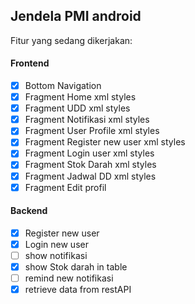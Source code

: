 ## Jendela PMI android

Fitur yang sedang dikerjakan:

#### Frontend
- [x] Bottom Navigation
- [x] Fragment Home xml styles
- [x] Fragment UDD xml styles
- [x] Fragment Notifikasi xml styles
- [x] Fragment User Profile xml styles
- [x] Fragment Register new user xml styles
- [x] Fragment Login user xml styles
- [x] Fragment Stok Darah xml styles
- [x] Fragment Jadwal DD xml styles
- [x] Fragment Edit profil

#### Backend
- [x] Register new user
- [x] Login new user
- [ ] show notifikasi
- [x] show Stok darah in table
- [ ] remind new notifikasi
- [x] retrieve data from restAPI